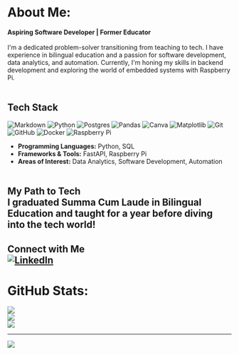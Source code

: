 # About Me:
 **Aspiring Software Developer | Former Educator**  <br><br>
I'm a dedicated problem-solver transitioning from teaching to tech. I have experience in bilingual education and a passion for software development, data analytics, and automation. Currently, I'm honing my skills in backend development and exploring the world of embedded systems with Raspberry Pi.  <br><br>


## Tech Stack  <br>
![Markdown](https://img.shields.io/badge/markdown-%23000000.svg?style=plastic&logo=markdown&logoColor=white) ![Python](https://img.shields.io/badge/python-3670A0?style=plastic&logo=python&logoColor=ffdd54) ![Postgres](https://img.shields.io/badge/postgres-%23316192.svg?style=plastic&logo=postgresql&logoColor=white) ![Pandas](https://img.shields.io/badge/pandas-%23150458.svg?style=plastic&logo=pandas&logoColor=white) ![Canva](https://img.shields.io/badge/Canva-%2300C4CC.svg?style=plastic&logo=Canva&logoColor=white) ![Matplotlib](https://img.shields.io/badge/Matplotlib-%23ffffff.svg?style=plastic&logo=Matplotlib&logoColor=black) ![Git](https://img.shields.io/badge/git-%23F05033.svg?style=plastic&logo=git&logoColor=white) ![GitHub](https://img.shields.io/badge/github-%23121011.svg?style=plastic&logo=github&logoColor=white) ![Docker](https://img.shields.io/badge/docker-%230db7ed.svg?style=plastic&logo=docker&logoColor=white) ![Raspberry Pi](https://img.shields.io/badge/-Raspberry_Pi-C51A4A?style=plastic&logo=Raspberry-Pi)

- **Programming Languages:** Python, SQL  <br>
- **Frameworks & Tools:** FastAPI, Raspberry Pi  <br>
- **Areas of Interest:** Data Analytics, Software Development, Automation  <br><br>


## My Path to Tech  <br>I graduated **Summa Cum Laude** in Bilingual Education and taught for a year before diving into the tech world!  

## Connect with Me  <br>[![LinkedIn](https://img.shields.io/badge/LinkedIn-Connect-blue?logo=linkedin)](https://www.linkedin.com/in/johana-armenta-38886b33a/)  <br>


# GitHub Stats:
![](https://github-readme-stats.vercel.app/api?username=jmarmenta&theme=nord&hide_border=false&include_all_commits=false&count_private=true)<br/>
![](https://nirzak-streak-stats.vercel.app/?user=jmarmenta&theme=nord&hide_border=false)<br/>
![](https://github-readme-stats.vercel.app/api/top-langs/?username=jmarmenta&theme=nord&hide_border=false&include_all_commits=false&count_private=true&layout=compact)

---
[![](https://visitcount.itsvg.in/api?id=jmarmenta&icon=0&color=0)](https://visitcount.itsvg.in)

<!-- Proudly created with GPRM ( https://gprm.itsvg.in ) -->

